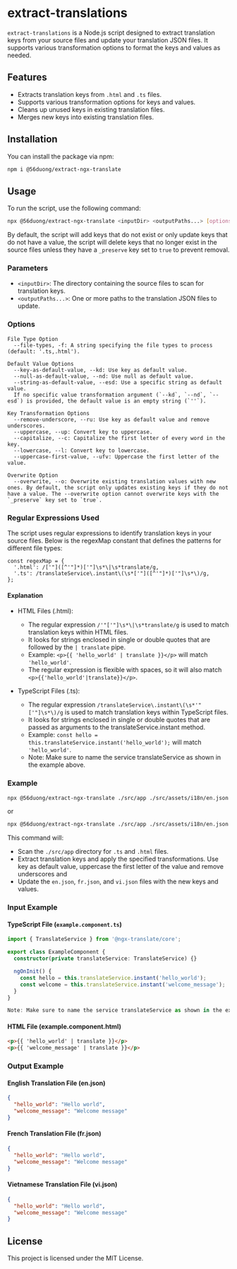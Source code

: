 # extract-translations

`extract-translations` is a Node.js script designed to extract translation keys from your source files and update your translation JSON files. It supports various transformation options to format the keys and values as needed.


## Features

- Extracts translation keys from `.html` and `.ts` files.
- Supports various transformation options for keys and values.
- Cleans up unused keys in existing translation files.
- Merges new keys into existing translation files.


## Installation

You can install the package via npm:

```sh
npm i @56duong/extract-ngx-translate
```


## Usage

To run the script, use the following command:

```sh
npx @56duong/extract-ngx-translate <inputDir> <outputPaths...> [options]
```
By default, the script will add keys that do not exist or only update keys that do not have a value, the script will delete keys that no longer exist in the source files unless they have a `_preserve` key set to `true` to prevent removal. 


### Parameters

- `<inputDir>`: The directory containing the source files to scan for translation keys.
- `<outputPaths...>`: One or more paths to the translation JSON files to update.


### Options
```
File Type Option
  --file-types, -f: A string specifying the file types to process (default: '.ts,.html').

Default Value Options
  --key-as-default-value, --kd: Use key as default value.
  --null-as-default-value, --nd: Use null as default value.
  --string-as-default-value, --esd: Use a specific string as default value.
  If no specific value transformation argument (`--kd`, `--nd`, `--esd`) is provided, the default value is an empty string (`''`).

Key Transformation Options
  --remove-underscore, --ru: Use key as default value and remove underscores.
  --uppercase, --up: Convert key to uppercase.
  --capitalize, --c: Capitalize the first letter of every word in the key.
  --lowercase, --l: Convert key to lowercase.
  --uppercase-first-value, --ufv: Uppercase the first letter of the value.

Overwrite Option
  --overwrite, --o: Overwrite existing translation values with new ones. By default, the script only updates existing keys if they do not have a value. The --overwrite option cannot overwrite keys with the `_preserve` key set to `true`.
```


### Regular Expressions Used
The script uses regular expressions to identify translation keys in your source files. Below is the regexMap constant that defines the patterns for different file types:
```
const regexMap = {
  '.html': /['"]([^'"]*)['"]\s*\|\s*translate/g,
  '.ts': /translateService\.instant\(\s*['"]([^'"]*)['"]\s*\)/g,
};
```

#### Explanation
- HTML Files (.html):
  - The regular expression ```/'"['"]\s*\|\s*translate/g``` is used to match translation keys within HTML files.
  - It looks for strings enclosed in single or double quotes that are followed by the ```| translate``` pipe.
  - Example: ```<p>{{ 'hello_world' | translate }}</p>``` will match ```'hello_world'```.
  - The regular expression is flexible with spaces, so it will also match ```<p>{{'hello_world'|translate}}</p>```.

- TypeScript Files (.ts):
  - The regular expression ```/translateService\.instant\(\s*'"['"]\s*\)/g``` is used to match translation keys within TypeScript files.
  - It looks for strings enclosed in single or double quotes that are passed as arguments to the translateService.instant method.
  - Example: ```const hello = this.translateService.instant('hello_world');``` will match ```'hello_world'```.
  - Note: Make sure to name the service translateService as shown in the example above. 


### Example

```sh
npx @56duong/extract-ngx-translate ./src/app ./src/assets/i18n/en.json ./src/assets/i18n/fr.json ./src/assets/i18n/vi.json --file-types='.ts,.html' --key-as-default-value --uppercase-first-value --remove-underscore
```
or
```sh
npx @56duong/extract-ngx-translate ./src/app ./src/assets/i18n/en.json ./src/assets/i18n/fr.json ./src/assets/i18n/vi.json --file-types='.ts,.html' --kd --ufv --ru
```
This command will:

- Scan the `./src/app` directory for `.ts` and `.html` files.
- Extract translation keys and apply the specified transformations. Use key as default value, uppercase the first letter of the value and remove underscores and 
- Update the `en.json`, `fr.json`, and `vi.json` files with the new keys and values.


### Input Example

#### TypeScript File (`example.component.ts`)
```typescript
import { TranslateService } from '@ngx-translate/core';

export class ExampleComponent {
  constructor(private translateService: TranslateService) {}

  ngOnInit() {
    const hello = this.translateService.instant('hello_world');
    const welcome = this.translateService.instant('welcome_message');
  }
}

Note: Make sure to name the service translateService as shown in the example above.
```

#### HTML File (example.component.html)
```html
<p>{{ 'hello_world' | translate }}</p>
<p>{{ 'welcome_message' | translate }}</p>
```


### Output Example

#### English Translation File (en.json)
```json
{
  "hello_world": "Hello world",
  "welcome_message": "Welcome message"
}
```

#### French Translation File (fr.json)
```json
{
  "hello_world": "Hello world",
  "welcome_message": "Welcome message"
}
```

#### Vietnamese Translation File (vi.json)
```json
{
  "hello_world": "Hello world",
  "welcome_message": "Welcome message"
}
```


## License

This project is licensed under the MIT License.
